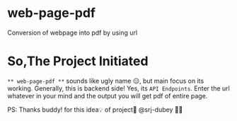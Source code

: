 # web-page-pdf
Conversion of webpage into pdf by using url

# So,The Project Initiated

 `** web-page-pdf **` sounds like ugly name 😑, but main focus on its working.
 Generally, this is backend side! Yes, its `API Endpoints`.
 Enter the url whatever in your mind and the output you will get pdf of entire page.
 
 
 
 PS: Thanks buddy! for this idea💡 of project🙂 @srj-dubey 🧑‍💻
